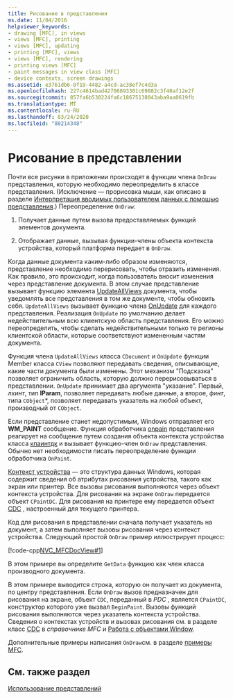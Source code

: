 ```yaml
---
title: Рисование в представлении
ms.date: 11/04/2016
helpviewer_keywords:
- drawing [MFC], in views
- views [MFC], printing
- views [MFC], updating
- printing [MFC], views
- views [MFC], rendering
- printing views [MFC]
- paint messages in view class [MFC]
- device contexts, screen drawings
ms.assetid: e3761db6-0f19-4482-a4cd-ac38ef7c4d3a
ms.openlocfilehash: 227c4614bad42706893301c69882c3f40af12e2f
ms.sourcegitcommit: 857fa6b530224fa6c18675138043aba9aa0619fb
ms.translationtype: MT
ms.contentlocale: ru-RU
ms.lasthandoff: 03/24/2020
ms.locfileid: "80214348"
---
```

# <a name="drawing-in-a-view"></a>Рисование в представлении

Почти все рисунки в приложении происходят в функции члена `OnDraw` представления, которую необходимо переопределить в классе представления. (Исключение — прорисовка мыши, как описано в разделе [Интерпретация вводимых пользователем данных с помощью представления](../mfc/interpreting-user-input-through-a-view.md).) Переопределение `OnDraw`:

1. Получает данные путем вызова предоставляемых функций элементов документа.

1. Отображает данные, вызывая функции-члены объекта контекста устройства, который платформа передает в `OnDraw`.

Когда данные документа каким-либо образом изменяются, представление необходимо перерисовать, чтобы отразить изменения. Как правило, это происходит, когда пользователь вносит изменения через представление документа. В этом случае представление вызывает функцию элемента [UpdateAllViews](../mfc/reference/cdocument-class.md#updateallviews) документа, чтобы уведомлять все представления в том же документе, чтобы обновить себя. `UpdateAllViews` вызывает функцию члена [OnUpdate](../mfc/reference/cview-class.md#onupdate) для каждого представления. Реализация `OnUpdate` по умолчанию делает недействительным всю клиентскую область представления. Его можно переопределить, чтобы сделать недействительными только те регионы клиентской области, которые соответствуют измененным частям документа.

Функция члена `UpdateAllViews` класса `CDocument` и `OnUpdate` функции Member класса `CView` позволяют передавать сведения, описывающие, какие части документа были изменены. Этот механизм "Подсказка" позволяет ограничить область, которую должно перерисовываться в представлении. `OnUpdate` принимает два аргумента "указание". Первый, *лхинт*, тип **lParam**, позволяет передавать любые данные, а второе, *финт*, типа `CObject`*, позволяет передавать указатель на любой объект, производный от `CObject`.

Если представление станет недопустимым, Windows отправляет его **WM_PAINT** сообщение. Функция обработчика [onpain](../mfc/reference/cwnd-class.md#onpaint) представления реагирует на сообщение путем создания объекта контекста устройства класса [кпаинтдк](../mfc/reference/cpaintdc-class.md) и вызывает функцию-член `OnDraw` представления. Обычно нет необходимости писать переопределение функции обработчика `OnPaint`.

[Контекст устройства](../mfc/device-contexts.md) — это структура данных Windows, которая содержит сведения об атрибутах рисования устройства, такого как экран или принтер. Все вызовы рисования выполняются через объект контекста устройства. Для рисования на экране `OnDraw` передается объект `CPaintDC`. Для рисования на принтере ему передается объект [CDC](../mfc/reference/cdc-class.md) , настроенный для текущего принтера.

Код для рисования в представлении сначала получает указатель на документ, а затем выполняет вызовы рисования через контекст устройства. Следующий простой `OnDraw` пример иллюстрирует процесс:

[!code-cpp[NVC_MFCDocView#1](../mfc/codesnippet/cpp/drawing-in-a-view_1.cpp)]

В этом примере вы определите `GetData` функцию как член класса производного документа.

В этом примере выводится строка, которую он получает из документа, по центру представления. Если `OnDraw` вызов предназначен для рисования на экране, объект `CDC`, переданный в *PDC* , является `CPaintDC`, конструктор которого уже вызвал `BeginPaint`. Вызовы функций рисования выполняются через указатель контекста устройства. Сведения о контекстах устройств и вызовах рисования см. в разделе класс [CDC](../mfc/reference/cdc-class.md) в *справочнике MFC* и [Работа с объектами Window](../mfc/working-with-window-objects.md).

Дополнительные примеры написания `OnDraw`см. в разделе [примеры MFC](../overview/visual-cpp-samples.md#mfc-samples).

## <a name="see-also"></a>См. также раздел

[Использование представлений](../mfc/using-views.md)
